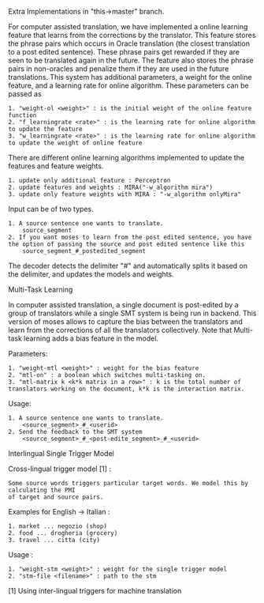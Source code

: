 Extra Implementations in "this->master" branch. 

For computer assisted translation, we have implemented a online learning feature that learns from the corrections by the translator.
This feature stores the phrase pairs which occurs in Oracle translation (the closest translation to a post edited sentence).
These phrase pairs get rewarded if they are seen to be translated again in the future.
The feature also stores the phrase pairs in non-oracles and penalize them if they are used in the future translations.
This system has additional parameters, a weight for the online feature, and a learning rate for online algorithm. 
These parameters can be passed as

	1. "weight-ol <weight>" : is the initial weight of the online feature function
	2. "f_learningrate <rate>" : is the learning rate for online algorithm to update the feature 
	3. "w_learningrate <rate>" : is the learning rate for online algorithm to update the weight of online feature

There are different online learning algorithms implemented to update the features and feature weights. 

	1. update only additional feature : Perceptron 
	2. update features and weights : MIRA("-w_algorithm mira")
	3. update only feature weights with MIRA : "-w_algorithm onlyMira"

Input can be of two types.

	1. A source sentence one wants to translate. 
		source_segment
	2. If you want moses to learn from the post edited sentence, you have the option of passing the source and post edited sentence like this
		source_segment_#_postedited_segment

The decoder detects the delimiter "_#_" and automatically splits it based on the delimiter, and updates the models and weights.


Multi-Task Learning

In computer assisted translation, a single document is post-edited by a group of translators while a single SMT system is being run in backend. This version of moses allows to capture the bias between the translators and learn from the corrections of all the translators collectively. Note that Multi-task learning adds a bias feature in the model. 

Parameters:

	1. "weight-mtl <weight>" : weight for the bias feature
	2. "mtl-on" : a boolean which switches multi-tasking on.
	3. "mtl-matrix k <k*k matrix in a row>" : k is the total number of translators working on the document, k*k is the interaction matrix.

Usage: 

	1. A source sentence one wants to translate.
		<source_segment>_#_<userid>
	2. Send the feedback to the SMT system
		<source_segment>_#_<post-edite_segment>_#_<userid>


Interlingual Single Trigger Model 

Cross-lingual trigger model [1] : 
	
	Some source words triggers particular target words. We model this by calculating the PMI 
	of target and source pairs.

Examples for English -> Italian :

	1. market ... negozio (shop)
	2. food ... drogheria (grocery)
	3. travel ... citta (city)

Usage : 

	1. "weight-stm <weight>" : weight for the single trigger model
	2. "stm-file <filename>" : path to the stm

[1] Using inter-lingual triggers for machine translation
